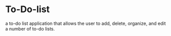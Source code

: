 # To-Do-list
a to-do list application that allows the user to add, delete, organize, and edit a number of to-do lists.
